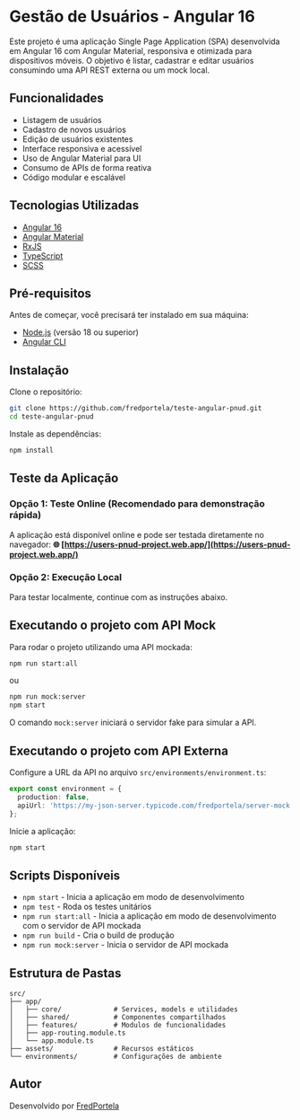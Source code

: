 # Gestão de Usuários - Angular 16

Este projeto é uma aplicação Single Page Application (SPA) desenvolvida em Angular 16 com Angular Material, responsiva e otimizada para dispositivos móveis. O objetivo é listar, cadastrar e editar usuários consumindo uma API REST externa ou um mock local.

## Funcionalidades

- Listagem de usuários
- Cadastro de novos usuários
- Edição de usuários existentes
- Interface responsiva e acessível
- Uso de Angular Material para UI
- Consumo de APIs de forma reativa
- Código modular e escalável

## Tecnologias Utilizadas

- [Angular 16](https://angular.io/)
- [Angular Material](https://material.angular.io/)
- [RxJS](https://rxjs.dev/)
- [TypeScript](https://www.typescriptlang.org/)
- [SCSS](https://sass-lang.com/)

## Pré-requisitos

Antes de começar, você precisará ter instalado em sua máquina:
- [Node.js](https://nodejs.org/) (versão 18 ou superior)
- [Angular CLI](https://angular.io/cli)

## Instalação

Clone o repositório:
```bash
git clone https://github.com/fredportela/teste-angular-pnud.git
cd teste-angular-pnud
```

Instale as dependências:
```bash
npm install
```

## Teste da Aplicação

### Opção 1: Teste Online (Recomendado para demonstração rápida)
A aplicação está disponível online e pode ser testada diretamente no navegador:
**🌐 [https://users-pnud-project.web.app/](https://users-pnud-project.web.app/)**

### Opção 2: Execução Local
Para testar localmente, continue com as instruções abaixo.

## Executando o projeto com API Mock

Para rodar o projeto utilizando uma API mockada:
```bash
npm run start:all
```
ou
```bash
npm run mock:server
npm start
```
 
O comando `mock:server` iniciará o servidor fake para simular a API.

## Executando o projeto com API Externa

Configure a URL da API no arquivo `src/environments/environment.ts`:
```typescript
export const environment = {
  production: false,
  apiUrl: 'https://my-json-server.typicode.com/fredportela/server-mock'
};
```

Inicie a aplicação:
```bash
npm start
```

## Scripts Disponíveis

- `npm start` - Inicia a aplicação em modo de desenvolvimento
- `npm test` - Roda os testes unitários
- `npm run start:all` - Inicia a aplicação em modo de desenvolvimento com o servidor de API mockada
- `npm run build` - Cria o build de produção
- `npm run mock:server` - Inicia o servidor de API mockada

## Estrutura de Pastas

```plaintext
src/
├── app/
│   ├── core/             # Services, models e utilidades
│   ├── shared/           # Componentes compartilhados
│   ├── features/         # Modulos de funcionalidades
│   ├── app-routing.module.ts
│   └── app.module.ts
├── assets/               # Recursos estáticos
└── environments/         # Configurações de ambiente
```

## Autor

Desenvolvido por [FredPortela](https://github.com/fredportela)
